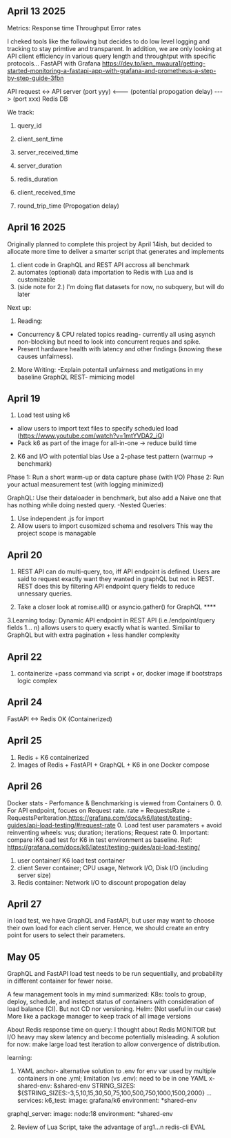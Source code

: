 

## April 13 2025
Metrics:
Response time
Throughput
Error rates



I cheked tools like the following but decides to do low level logging and tracking to stay primtive and transparent.
In addition, we are only looking at API client efficiency in various query length and throughtput with specific protocols... 
FastAPI with Grafana
https://dev.to/ken_mwaura1/getting-started-monitoring-a-fastapi-app-with-grafana-and-prometheus-a-step-by-step-guide-3fbn 


API request <-> API server (port yyy) <--- (potential propogation delay) ---> (port xxx) Redis DB

We track:

1. query_id

2. client_sent_time

3. server_received_time

4. server_duration

5. redis_duration

6. client_received_time

7. round_trip_time (Propogation delay)



## April 16 2025
Originally planned to complete this project by  April 14ish, but decided to allocate more time to 
deliver a smarter script that generates and implements 
1. client code in GraphQL and REST API accross all benchmark 
2. automates (optional) data importation to Redis with Lua and is customizable 
3. (side note for 2.) I'm doing flat datasets for now, no subquery, but will do later 


Next up:
1. Reading: 
- Concurrency & CPU related topics reading- currently all using asynch non-blocking but need to look into concurrent reques and spike.
- Present hardware health with latency and other findings (knowing these causes unfairness).
2. More Writing:
-Explain potentail unfairness and metigations in my baseline GraphQL REST- mimicing model


## April 19
1. Load test using k6
- allow users to import text files to specify scheduled load (https://www.youtube.com/watch?v=1mtYVDA2_iQ)
- Pack k6 as part of the image for all-in-one -> reduce build time 

2. K6 and I/O with potential bias
Use a 2-phase test pattern (warmup → benchmark)

Phase 1: Run a short warm-up or data capture phase (with I/O)
Phase 2: Run your actual measurement test (with logging minimized)


GraphQL:
Use their dataloader in benchmark, but also add a Naive one that has nothing while doing nested query.
-Nested Queries: 
1. Use independent .js for import
2. Allow users to import cusomized schema and resolvers 
This way the project scope is managable 


## April 20 

1. REST API can do multi-query, too, iff API endpoint is defined. 
Users are said to request exactly want they wanted in graphQL but not in REST.
REST does this by filtering API endpoint query fields to reduce unnessary queries. 

2. Take a closer look at romise.all() or asyncio.gather() for GraphQL ****

3.Learning today: Dynamic API endpoint in REST API (i.e./endpoint/query fields 1... n) allows users 
to query exactly what is wanted. Similiar to GraphQL but with extra pagination + less handler complexity


## April 22 

1. containerize +pass command via script + or, docker image if bootstraps logic complex


## April 24
FastAPI <-> Redis OK (Containerized)

## April 25

1. Redis + K6 containerized 
2. Images of Redis + FastAPI + GraphQL + K6 in one Docker compose 

## April 26


Docker stats - Perfomance & Benchmarking is viewed from Containers
0. 
0. For API endpoint, focues on Request rate. rate = RequestsRate ÷ RequestsPerIteration.https://grafana.com/docs/k6/latest/testing-guides/api-load-testing/#request-rate
0. Load test user paramaters + avoid reinventing wheels: vus; duration; iterations; Request rate
0. Important: compare lK6 oad test for K6 in test environment as baseline. Ref: https://grafana.com/docs/k6/latest/testing-guides/api-load-testing/
1. user container/ K6 load test container 
2. client Sever container; CPU usage, Network I/O, Disk I/O (including server size)
3. Redis container:  Network I/O to discount propogation delay 

## April 27

in load test, we have GraphQL and FastAPI, but user may want to choose their own load for each client server. 
Hence, we should create an entry point for users to select their parameters.

## May 05

GraphQL and FastAPI load test needs to be run sequentially, and probability in different container for fewer noise. 

A few management tools in my mind summarized:
K8s: tools to group, deploy, schedule, and instepct status of containers with consideration of load balance (CI). But not CD nor versioning.
Helm: (Not useful in our case) More like a package manager to keep track of all image versions  

About Redis response time on query: I thought about Redis MONITOR but I/O heavy may skew latency and become potentially misleading. 
A solution for now: make large load test iteration to allow convergence of distribution.

learning: 
1. YAML anchor- alternative solution to .env for env var used by multiple containers in one .yml; limitation (vs .env): need to be in one YAML
x-shared-env: &shared-env
  STRING_SIZES: ${STRING_SIZES:-3,5,10,15,30,50,75,100,500,750,1000,1500,2000} 
  ...
  services:
  k6_test:
    image: grafana/k6
    environment: *shared-env

  graphql_server:
    image: node:18
    environment: *shared-env

2. Review of Lua Script, take the advantage of arg1...n
redis-cli EVAL <script> <numkeys> <key1> <key2> ... , <arg1> <arg2> ...

3. K6 Load test script code: 
- Reduce repeated part to be imported by all load test; hence, one file will change all load tests.

4. Project wide env var, the following will be passed as env var and automated.
- # .env, otherwise set by user during docker compose up 
STRING_SIZES=3,5,10,15,30,50,75,100,500,750,1000,1500,2000
NUM_USER=10


## May 07 

- Let's move this to a diary folder and call it readme, so it will display as a page with pretty format!


Grafana Dashboard - How to compare client servers efficiently

1. K6 load test has a pre-configured dashboard with Influx DB query as filter method. 
To make use of the pre-config feature, which is already made to present laod test stats with great detail, I looked into adding extra query tags for both client servers to assist query grouping. 

2. Ideally the workflow for configuring dashboard is as follows:
    1. load K6 pre-config dashboard : Import dashboard via Grafana.com, search for 2587 for V6 specific metrics dashboard 
    2. filter to select source from tag [1]. (Docker level if tagging client server; making it an env var)
    3. (Optional) Similar to 2, use more tags to group and identify  request details (in load test code )
3. Lastly, help users understand metrics and their meanings, I will use [2]. Key metrics in our case:
    1. http_req_waiting	Trend	Time spent waiting for response from remote host (a.k.a. “time to first byte”, or “TTFB”).
    2. http_req_sending	Trend	Time spent sending data to the remote host. float
    3. http_req_duration	Trend	Total time for the request. It’s equal to http_req_sending + http_req_waiting + http_req_receiving (i.e. how long did the remote server take to process the request and respond, without the initial DNS lookup/connection times). float
    4. http_req_tls_handshaking	Trend	Time spent handshaking TLS session with remote host
    5. http_req_waiting	Trend	Time spent waiting for response from remote host (a.k.a. “time to first byte”, or “TTFB”). float


Reference
[1]Tags and Groups Grafana URL: https://grafana.com/docs/k6/latest/using-k6/tags-and-groups/ 
[2]Metrics. K6 URL: https://grafana.com/docs/k6/latest/using-k6/metrics/reference/





